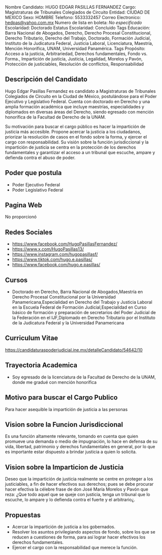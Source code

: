 Nombre Candidato: HUGO EDGAR PASILLAS FERNANDEZ
Cargo: Magistraturas de Tribunales Colegiados de Circuito
Entidad: CIUDAD DE MEXICO
Sexo: HOMBRE
Telefono: 5533332457
Correo Electronico: hedpas@yahoo.com.mx
Numero de lista en boleta: *No especificado*
Escolaridad: Doctorado
Estatus Escolaridad: Concluido
Tags Educación: Barra Nacional de Abogados, Derecho, Derecho Procesal Constitucional, Derecho Tributario, Derecho del Trabajo, Doctorado, Formación Judicial, Instituto de la Judicatura Federal, Justicia Laboral, Licenciatura, Maestría, Mención Honorífica, UNAM, Universidad Panamérica.
Tags Propósito: Acceso a la justicia, Arbitrariedad, Derechos fundamentales, Fondo vs. Forma., Impartición de justicia, Justicia, Legalidad, Morelos y Pavón, Protección de justiciables, Resolución de conflictos, Responsabilidad


## Descripción del Candidato 

Hugo Edgar Pasillas Fernandez es candidato a Magistraturas de Tribunales Colegiados de Circuito en la Ciudad de México, postulándose para el Poder Ejecutivo y Legislativo Federal. Cuenta con doctorado en Derecho y una amplia formación académica que incluye maestrías, especialidades y diplomados en diversas áreas del Derecho, siendo egresado con mención honorífica de la Facultad de Derecho de la UNAM.

Su motivación para buscar el cargo público es hacer la impartición de justicia más accesible. Propone acercar la justicia a los ciudadanos, priorizar la resolución de casos en el fondo sobre la forma, y ejercer el cargo con responsabilidad. Su visión sobre la función jurisdiccional y la impartición de justicia se centra en la protección de los derechos fundamentales y garantizar el acceso a un tribunal que escuche, ampare y defienda contra el abuso de poder.


## Poder que postula

- Poder Ejecutivo Federal
- Poder Legislativo Federal


## Pagina Web

No proporcionó


## Redes Sociales

- https://www.facebook.com/HugoPasillasFernandez/
- https://www.x.com/HugoPasillas13/
- https://www.instagram.com/hugopasillasf/
- https://www.tiktok.com/hugo.e.pasillas/
- https://www.facebook.com/hugo.e.pasillas/


## Cursos

- Doctorado en Derecho, Barra Nacional de Abogados,Maestría en Derecho Procesal Constitucional por la Universidad Panamericana,Especialidad en Derecho del Trabajo y Justicia Laboral en la Escuela Federal de Formación Judicial,Especialidad en Curso básico de formación y preparación de secretarios del Poder Judicial de la Federación en el IJF,Diplomado en Derecho Tributario por el Instituto de la Judicatura Federal y la Universidad Panamericana


## Curriculum Vitae

https://candidaturaspoderjudicial.ine.mx/detalleCandidato/54642/10


## Trayectoria Academica

- Soy egresado de la licenciatura de la Facultad de Derecho de la UNAM, donde me gradué con mención honorífica


## Motivo para buscar el Cargo Publico

Para hacer asequible la impartición de justicia a las personas


## Vision sobre la Funcion Jurisdiccional

Es una función altamente relevante, tomando en cuenta que quien promueve una demanda o medio de impugnación, lo hace en defensa de su vida, libertad, patrimonio y derechos fundamentales en general, por lo que es importante estar dispuesto a brindar justicia a quien lo solicita.


## Vision sobre la Imparticion de Justicia

Deseo que la impartición de justicia realmente se centre en proteger a los justiciables, a fin de hacer efectivos sus derechos; pues se debe procurar hacer efectiva la célebre frase de don José María Morelos y Pavón que reza: ¿Que todo aquel que se queje con justicia, tenga un tribunal que lo escuche, lo ampare y lo defienda contra el fuerte y el arbitrario¿.


## Propuestas

- Acercar la impartición de justicia a los gobernados.
- Resolver los asuntos privilegiando aspectos de fondo, sobre los que se reducen a cuestiones de forma, para así lograr hacer efectivos los derechos fundamentales.
- Ejercer el cargo con la responsabilidad que merece la función.

